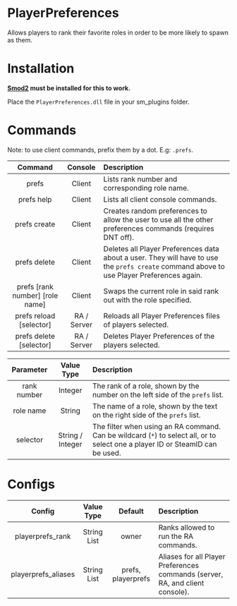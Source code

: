 # PlayerPreferences
Allows players to rank their favorite roles in order to be more likely to spawn as them.

# Installation
**[Smod2](https://github.com/Grover-c13/Smod2) must be installed for this to work.**

Place the `PlayerPreferences.dll` file in your sm_plugins folder.

# Commands
Note: to use client commands, prefix them by a dot. E.g: `.prefs`.

| Command | Console | Description |
| :-----: | :-----: | :---------- |
| prefs | Client | Lists rank number and corresponding role name. |
| prefs help | Client | Lists all client console commands. |
| prefs create | Client | Creates random preferences to allow the user to use all the other preferences commands (requires DNT off). |
| prefs delete | Client | Deletes all Player Preferences data about a user. They will have to use the `prefs create` command above to use Player Preferences again. |
| prefs [rank number] [role name] | Client | Swaps the current role in said rank out with the role specified. |
| prefs reload [selector] | RA / Server | Reloads all Player Preferences files of players selected. |
| prefs delete [selector] | RA / Server | Deletes Player Preferences of the players selected. |

| Parameter | Value Type | Description |
| :-------: | :--------: | :---------- |
| rank number | Integer | The rank of a role, shown by the number on the left side of the `prefs` list. |
| role name | String | The name of a role, shown by the text on the right side of the `prefs` list. |
| selector | String / Integer | The filter when using an RA command. Can be wildcard (`*`) to select all, or to select one a player ID or SteamID can be used. |

# Configs

| Config | Value Type | Default | Description |
| :----: | :--------: | :-----: |:----------- |
| playerprefs_rank | String List | owner | Ranks allowed to run the RA commands. |
| playerprefs_aliases | String List | prefs, playerprefs | Aliases for all Player Preferences commands (server, RA, and client console). |

